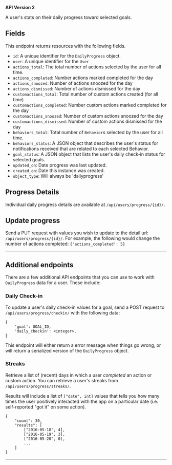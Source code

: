 
**API Version 2**

A user's stats on their daily progress toward selected goals.

## Fields

This endpoint returns resources with the following fields.


* `id`: A unique identifier for the `DailyProgress` object.
* `user`: A unique identifier for the `User`
* `actions_total`: The total number of actions selected by the user for all time.
* `actions_completed`: Number actions marked completed for the day
* `actions_snoozed`: Number of actions snoozed for the day
* `actions_dismissed`:  Number of actions dismissed for the day
* `customactions_total`: Total number of custom actions created (for all time)
* `customactions_completed`: Number custom actions marked completed for the day
* `customactions_snoozed`: Number of custom actions snoozed for the day
* `customactions_dismissed`:  Number of custom actions dismissed for the day
* `behaviors_total`: Total number of `Behavior`s selected by the user for all time.
* `behaviors_status`: A JSON object that describes the user's status for
  notifications received that are related to each selected Behavior.
* `goal_status`: A JSON object that lists the user's daily check-in status
  for selected goals.
* `updated_on`: Date progress was last updated.
* `created_on`: Date this instance was created.
* `object_type`: Will always be 'dailyprogress'

## Progress Details

Individual daily progress details are available at `/api/users/progress/{id}/`.

## Update progress

Send a PUT request with values you wish to update to the detail url:
`/api/users/progress/{id}/`. For example, the following would change the
number of actions completed: `{'actions_completed': 5}`


----

## Additional endpoints

There are a few additional API endpoints that you can use to work with
`DailyProgress` data for a user. These include:


### Daily Check-in

To update a user's daily check-in values for a goal, send a POST request
to `/api/users/progress/checkin/` with the following data:

    {
        'goal': GOAL_ID,
        'daily_checkin': <integer>,
    }

This endpoint will either return a error message when things go wrong, or
will return a serialized version of the `DailyProgress` object.

### Streaks

Retrieve a list of (recent) days in which a user _completed_ an action or
custom action. You can retrieve a user's streaks from `/api/users/progress/streaks/`.

Results will include a list of `["date", int]` values that tells you how many
times the user positively interacted with the app on a particular date (i.e.
self-reported "got it" on some action).

    {
        "count": 30,
        "results": [
            ["2016-05-18", 4],
            ["2016-05-19", 3],
            ["2016-05-20", 0],
            ...
        ]
    }


----

